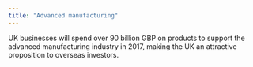 ```yaml
---
title: "Advanced manufacturing"
---
```

UK businesses will spend over 90 billion GBP on products to support the advanced manufacturing industry in 2017, making the UK an attractive proposition to overseas investors.